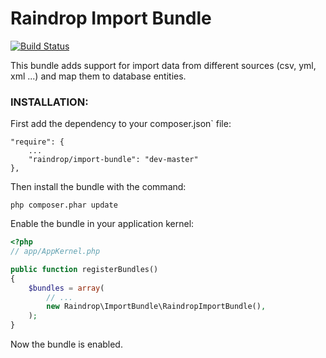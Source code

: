 # Raindrop Import Bundle

[![Build Status](https://travis-ci.org/raindropdevs/RaindropImportBundle.png?branch=master)](https://travis-ci.org/raindropdevs/RaindropImportBundle)

This bundle adds support for import data from different sources (csv, yml, xml ...) and map them to database entities.

### **INSTALLATION**:

First add the dependency to your composer.json` file:

    "require": {
        ...
        "raindrop/import-bundle": "dev-master"
    },

Then install the bundle with the command:

    php composer.phar update

Enable the bundle in your application kernel:

``` php
<?php
// app/AppKernel.php

public function registerBundles()
{
    $bundles = array(
        // ...
        new Raindrop\ImportBundle\RaindropImportBundle(),
    );
}
```

Now the bundle is enabled.
